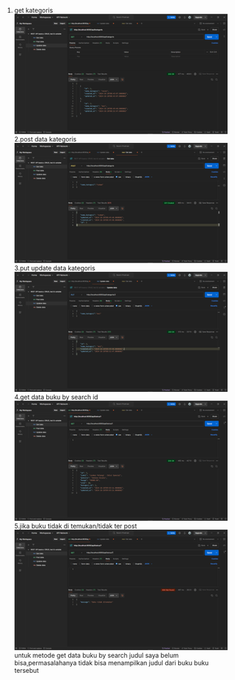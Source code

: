 1. get kategoris
![Alt text](<Screenshot (1519).png>)
2.post data kategoris
![Alt text](<Screenshot (1521).png>)
3.put update data kategoris
![Alt text](<Screenshot (1520).png>)
4.get data buku by search id
![Alt text](<Screenshot (1522).png>)
5.jika buku tidak di temukan/tidak ter post
![Alt text](<Screenshot (1523).png>)
untuk metode get data buku by search judul saya belum bisa,permasalahanya tidak bisa menampilkan judul dari buku buku tersebut
